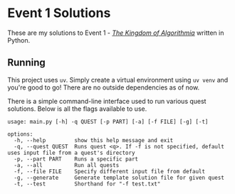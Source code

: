 # Event 1 Solutions

These are my solutions to Event 1 - [*The Kingdom of Algorithmia*](https://everybody.codes/event/1/quests) written in Python.

## Running

This project uses `uv`. Simply create a virtual environment using `uv venv` and you're good to go! There are no outside dependencies as of now.

There is a simple command-line interface used to run various quest solutions. Below is all the flags available to use.

```plaintext
usage: main.py [-h] -q QUEST [-p PART] [-a] [-f FILE] [-g] [-t]

options:
  -h, --help         show this help message and exit
  -q, --quest QUEST  Runs quest <q>. If -f is not specified, default uses input file from a quest's directory
  -p, --part PART    Runs a specific part
  -a, --all          Run all quests
  -f, --file FILE    Specify different input file from default
  -g, --generate     Generate template solution file for given quest
  -t, --test         Shorthand for "-f test.txt"
```
